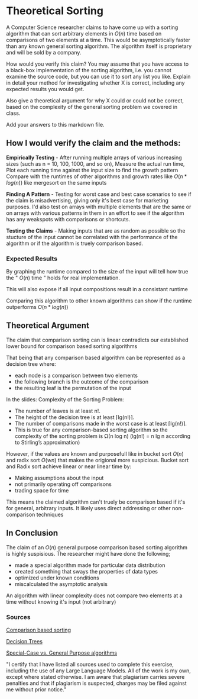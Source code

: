 # Theoretical Sorting

A Computer Science researcher claims to have come up with a sorting algorithm
that can sort arbitrary elements in $O(n)$ time based on comparisons of two
elements at a time. This would be asymptotically faster than any known general
sorting algorithm. The algorithm itself is proprietary and will be sold by a
company.

How would you verify this claim? You may assume that you have access to a
black-box implementation of the sorting algorithm, i.e. you cannot examine the
source code, but you can use it to sort any list you like. Explain in detail
your method for investigating whether X is correct, including any expected
results you would get.

Also give a theoretical argument for why X could or could not be correct, based
on the complexity of the general sorting problem we covered in class.

Add your answers to this markdown file.

## How I would verify the claim and the methods:

**Empirically Testing** - After running multiple arrays of various increasing sizes (such as n = 10, 100, 1000, and so on),
Measure the actual run time,
Plot each running time against the input size to find the growth pattern
Compare with the runtimes of other algorithms and growth rates like $O(n * log(n))$ like mergesort on the same inputs

**Finding A Pattern** - Testing for worst case and best case scenarios to see if the claim is misadvertising, giving only
it's best case for marketing purposes. I'd also test on arrays with multiple elements that are the same or on
arrays with various patterns in them in an effort to see if the algorithm has any weakspots with comparisons or shortcuts.

**Testing the Claims** - Making inputs that are as random as possible so the stucture of the input cannot be correlated 
with the performance of the algorithm or if the algorithm is truely comparison based.

### Expected Results

By graphing the runtime compared to the size of the input will tell how true the " $O(n)$ time " holds for real implementation.

This will also expose if all input compositions result in a consistant runtime

Comparing this algorithm to other known algorithms can show if the runtime outperforms $O(n * log(n))$

## Theoretical Argument

The claim that comparison sorting can is linear contradicts our established lower bound for comparison based sorting algorithms

That being that any comparison based algorithm can be represented as a decision tree where:

  - each node is a comparison between two elements
  - the following branch is the outcome of the comparison
  - the resulting leaf is the permutation of the input

In the slides: Complexity of the Sorting Problem:
  - The number of leaves is at least n!.
  - The height of the decision tree is at least ⌈lg(n!)⌉.
  - The number of comparisons made in the worst case is at least ⌈lg(n!)⌉.
  - This is true for any comparison-based sorting algorithm so the complexity of the
      sorting problem is Ω(n log n) (lg(n!) = n lg n according to Stirling’s
      approximation)

However, if the values are known and purposefull like in bucket sort $O(n)$ and radix sort $O(wn)$ that makes the origional more suspicious.
Bucket sort and Radix sort achieve linear or near linear time by:
  - Making assumptions about the input
  - not primarily operating off comparisons
  - trading space for time

This means the claimed algorithm can't truely be comparison based if it's for general, arbitrary inputs.
It likely uses direct addressing or other non-comparison techniques

## In Conclusion

The claim of an $O(n)$ general purpose comparison based sorting algorithm is highly suspisious.
The researcher might have done the following;
  + made a special algorithm made for particular data distribution
  + created something that sways the properties of data types
  + optimized under known conditions
  + miscalculated the asymptotic analysis

An algorithm with linear complexity does not compare two elements at a time without knowing it's input (not arbitrary)

### Sources

[Comparison based sorting](https://www.geeksforgeeks.org/lower-bound-on-comparison-based-sorting-algorithms/)

[Decision Trees](https://scikit-learn.org/stable/modules/tree.html)

[Special-Case vs. General Purpose algorithms](https://cs.stackexchange.com/questions/92321/will-we-ever-achieve-a-on-general-purpose-sorting-algorithm-or-at-least-bet)

"I certify that I have listed all sources used to complete this exercise, including the use of any Large Language Models. All of the work is my own, except where stated otherwise. I am aware that plagiarism carries severe penalties and that if plagiarism is suspected, charges may be filed against me without prior notice."
